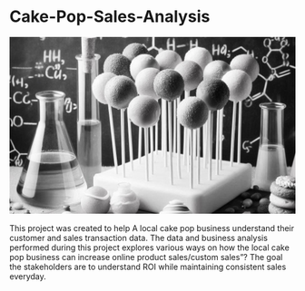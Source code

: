 # Cake-Pop-Sales-Analysis
<img src="/images/cakepop.jpg" alt="cakepop" width="600"/>

This project was created to help A local cake pop business understand their customer and sales transaction data. The data and business analysis performed during this project explores various ways on how the local cake pop business can increase online product sales/custom sales”? The goal the stakeholders are to understand ROI while maintaining consistent sales everyday.
